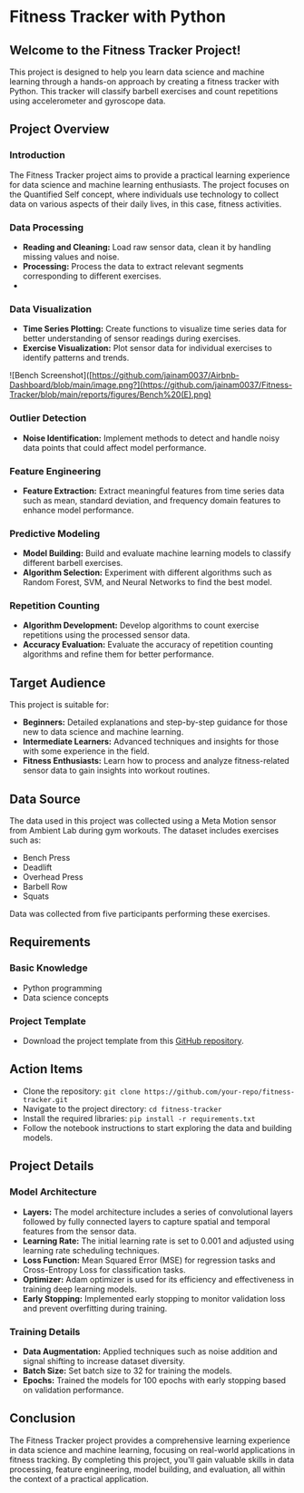 # Fitness Tracker with Python

## Welcome to the Fitness Tracker Project!
This project is designed to help you learn data science and machine learning through a hands-on approach by creating a fitness tracker with Python. This tracker will classify barbell exercises and count repetitions using accelerometer and gyroscope data.

## Project Overview

### Introduction
The Fitness Tracker project aims to provide a practical learning experience for data science and machine learning enthusiasts. The project focuses on the Quantified Self concept, where individuals use technology to collect data on various aspects of their daily lives, in this case, fitness activities.

### Data Processing
- **Reading and Cleaning:** Load raw sensor data, clean it by handling missing values and noise.
- **Processing:** Process the data to extract relevant segments corresponding to different exercises.
- 

### Data Visualization
- **Time Series Plotting:** Create functions to visualize time series data for better understanding of sensor readings during exercises.
- **Exercise Visualization:** Plot sensor data for individual exercises to identify patterns and trends.

![Bench Screenshot]([https://github.com/jainam0037/Airbnb-Dashboard/blob/main/image.png?](https://github.com/jainam0037/Fitness-Tracker/blob/main/reports/figures/Bench%20(E).png)



### Outlier Detection
- **Noise Identification:** Implement methods to detect and handle noisy data points that could affect model performance.

### Feature Engineering
- **Feature Extraction:** Extract meaningful features from time series data such as mean, standard deviation, and frequency domain features to enhance model performance.

### Predictive Modeling
- **Model Building:** Build and evaluate machine learning models to classify different barbell exercises.
- **Algorithm Selection:** Experiment with different algorithms such as Random Forest, SVM, and Neural Networks to find the best model.

### Repetition Counting
- **Algorithm Development:** Develop algorithms to count exercise repetitions using the processed sensor data.
- **Accuracy Evaluation:** Evaluate the accuracy of repetition counting algorithms and refine them for better performance.

## Target Audience
This project is suitable for:
- **Beginners:** Detailed explanations and step-by-step guidance for those new to data science and machine learning.
- **Intermediate Learners:** Advanced techniques and insights for those with some experience in the field.
- **Fitness Enthusiasts:** Learn how to process and analyze fitness-related sensor data to gain insights into workout routines.

## Data Source
The data used in this project was collected using a Meta Motion sensor from Ambient Lab during gym workouts. The dataset includes exercises such as:
- Bench Press
- Deadlift
- Overhead Press
- Barbell Row
- Squats

Data was collected from five participants performing these exercises.

## Requirements
### Basic Knowledge
- Python programming
- Data science concepts


### Project Template
- Download the project template from this [GitHub repository](#).

## Action Items
- Clone the repository: `git clone https://github.com/your-repo/fitness-tracker.git`
- Navigate to the project directory: `cd fitness-tracker`
- Install the required libraries: `pip install -r requirements.txt`
- Follow the notebook instructions to start exploring the data and building models.

## Project Details

### Model Architecture
- **Layers:** The model architecture includes a series of convolutional layers followed by fully connected layers to capture spatial and temporal features from the sensor data.
- **Learning Rate:** The initial learning rate is set to 0.001 and adjusted using learning rate scheduling techniques.
- **Loss Function:** Mean Squared Error (MSE) for regression tasks and Cross-Entropy Loss for classification tasks.
- **Optimizer:** Adam optimizer is used for its efficiency and effectiveness in training deep learning models.
- **Early Stopping:** Implemented early stopping to monitor validation loss and prevent overfitting during training.

### Training Details
- **Data Augmentation:** Applied techniques such as noise addition and signal shifting to increase dataset diversity.
- **Batch Size:** Set batch size to 32 for training the models.
- **Epochs:** Trained the models for 100 epochs with early stopping based on validation performance.

## Conclusion
The Fitness Tracker project provides a comprehensive learning experience in data science and machine learning, focusing on real-world applications in fitness tracking. By completing this project, you'll gain valuable skills in data processing, feature engineering, model building, and evaluation, all within the context of a practical application.

